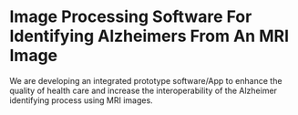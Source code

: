 # Image Processing  Software  For Identifying Alzheimers From An MRI Image

We are developing an integrated prototype software/App to enhance the quality of health care and increase the interoperability of the Alzheimer identifying process using MRI images.
